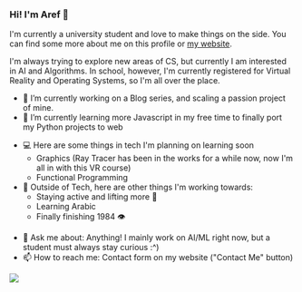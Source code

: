 <!--
**arefmalek/arefmalek** is a ✨ _special_ ✨ repository because its `README.md` (this file) appears on your GitHub profile.

Here are some ideas to get you started:


- 🔭 I’m currently working on ...
- 🌱 I’m currently learning ...
- 👯 I’m looking to collaborate on ...
- 🤔 I’m looking for help with ...
- 😄 Pronouns: ...
- ⚡ Fun fact: ...

* 🚀 Some non-tech goals right now are:
  + Becoming a better cook
  + Getting better at my second language
  + Working out more
-->
### Hi! I'm Aref 🌱

I'm currently a university student and love to make things on the side. You can find some more about me on this profile or [my website](https://arefmalek.me/).


I'm always trying to explore new areas of CS, but currently I am interested in AI and Algorithms. In school, however, I'm currently registered for Virtual Reality and Operating Systems, so I'm all over the place.


- 🔭 I’m currently working on a Blog series, and scaling a passion project of mine.
- 📖 I’m currently learning more Javascript in my free time to finally port my Python projects to web 


* 💻 Here are some things in tech I'm planning on learning soon
  + Graphics (Ray Tracer has been in the works for a while now, now I'm all in with this VR course)
  + Functional Programming
* 🌱 Outside of Tech, here are other things I'm working towards:
  + Staying active and lifting more 💪
  + Learning Arabic 
  + Finally finishing 1984 👁


- 💬 Ask me about: Anything! I mainly work on AI/ML right now, but a student must always stay curious :^)
- 📫 How to reach me: Contact form on my website ("Contact Me" button)




![](https://komarev.com/ghpvc/?username=arefmalek)
